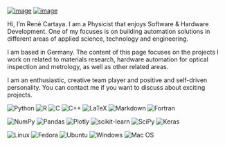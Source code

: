 [![image](https://img.shields.io/badge/LinkedIn-0077B5?style=for-the-badge&logo=linkedin&logoColor=white)](https://www.linkedin.com/in/renecartaya)
[![image](https://img.shields.io/badge/ResearchGate-00CCBB?style=for-the-badge&logo=ResearchGate&logoColor=white)](https://www.researchgate.net/profile/Rene-Cartaya-Lopez-2)

Hi, I’m René Cartaya. I am a Physicist that enjoys Software & Hardware Development. One of my focuses is on building automation solutions in different areas of applied science, technology and engineering.

I am based in Germany. The content of this page focuses on the projects I work on related to materials research, hardware automation for optical inspection and metrology, as well as other related areas.

I am an enthusiastic, creative team player and positive and self-driven personality. You can contact me if you want to discuss about exciting projects.

![Python](https://img.shields.io/badge/python-3670A0?style=for-the-badge&logo=python&logoColor=ffdd54)
![R](https://img.shields.io/badge/r-%23276DC3.svg?style=for-the-badge&logo=r&logoColor=white)
![C](https://img.shields.io/badge/c-%2300599C.svg?style=for-the-badge&logo=c&logoColor=white)
![C++](https://img.shields.io/badge/c++-%2300599C.svg?style=for-the-badge&logo=c%2B%2B&logoColor=white)
![LaTeX](https://img.shields.io/badge/latex-%23008080.svg?style=for-the-badge&logo=latex&logoColor=white)
![Markdown](https://img.shields.io/badge/markdown-%23000000.svg?style=for-the-badge&logo=markdown&logoColor=white) 
![Fortran](https://img.shields.io/badge/Fortran-%23734F96.svg?style=for-the-badge&logo=fortran&logoColor=white)

![NumPy](https://img.shields.io/badge/numpy-%23013243.svg?style=for-the-badge&logo=numpy&logoColor=white)
![Pandas](https://img.shields.io/badge/pandas-%23150458.svg?style=for-the-badge&logo=pandas&logoColor=white)
![Plotly](https://img.shields.io/badge/Plotly-%233F4F75.svg?style=for-the-badge&logo=plotly&logoColor=white)
![scikit-learn](https://img.shields.io/badge/scikit--learn-%23F7931E.svg?style=for-the-badge&logo=scikit-learn&logoColor=white)
![SciPy](https://img.shields.io/badge/SciPy-%230C55A5.svg?style=for-the-badge&logo=scipy&logoColor=%white)
![Keras](https://img.shields.io/badge/Keras-%23D00000.svg?style=for-the-badge&logo=Keras&logoColor=white)

![Linux](https://img.shields.io/badge/Linux-FCC624?style=for-the-badge&logo=linux&logoColor=black)
![Fedora](https://img.shields.io/badge/Fedora-294172?style=for-the-badge&logo=fedora&logoColor=white)
![Ubuntu](https://img.shields.io/badge/Ubuntu-E95420?style=for-the-badge&logo=ubuntu&logoColor=white)
![Windows](https://img.shields.io/badge/Windows-0078D6?style=for-the-badge&logo=windows&logoColor=white)
![Mac OS](https://img.shields.io/badge/mac%20os-000000?style=for-the-badge&logo=macos&logoColor=F0F0F0)

<!---

- 👋 Hi, I’m René Cartaya. I am Physicist with a strong background in experimental research in material science, applied plasma physics, semiconductors, physical-chemistry, electron-beams, and surface sciences.

- 👀 I’m interested in Data Science and Machine Learning applied to experimental data outputs and predivtive modeling for Plasma processes in materials applications.
- 🌱 I’m currently learning about Machine Learning in Python and R.
- 💞️ I’m looking to collaborate on prjects that involve data acquisition and data processing using Python, C/C++ or R.
- 📫 You can reach me by twitter or instagram as @ReneCartaya

# Badge para scholar google
![Custom badge](https://img.shields.io/endpoint?style=plastic&url=https%3A%2F%2Fgsch-citations-kjn1x4rc56s9.runkit.sh%2F)


renecartaya/renecartaya is a ✨ special ✨ repository because its `README.md` (this file) appears on your GitHub profile.
You can click the Preview link to take a look at your changes.
--->
